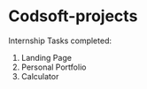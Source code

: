 # Codsoft-projects

Internship Tasks completed:
1. Landing Page
2. Personal Portfolio
3. Calculator
